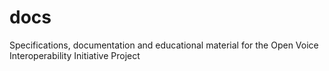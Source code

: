 # docs
Specifications, documentation and educational material for the Open Voice Interoperability Initiative Project
